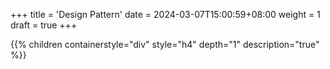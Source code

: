 +++
title = 'Design Pattern'
date = 2024-03-07T15:00:59+08:00
weight = 1
draft = true
+++


{{% children containerstyle="div" style="h4" depth="1" description="true" %}}